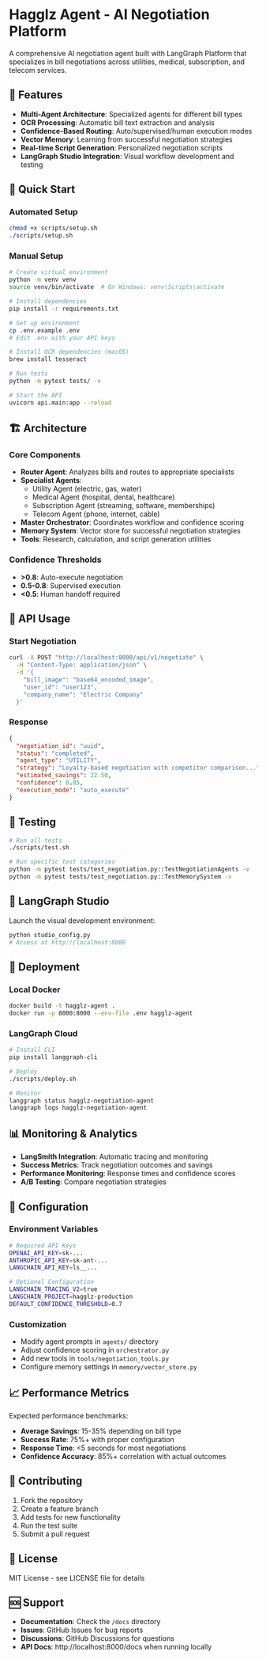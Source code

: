 # Hagglz Agent - AI Negotiation Platform

A comprehensive AI negotiation agent built with LangGraph Platform that specializes in bill negotiations across utilities, medical, subscription, and telecom services.

## 🎯 Features

- **Multi-Agent Architecture**: Specialized agents for different bill types
- **OCR Processing**: Automatic bill text extraction and analysis
- **Confidence-Based Routing**: Auto/supervised/human execution modes
- **Vector Memory**: Learning from successful negotiation strategies
- **Real-time Script Generation**: Personalized negotiation scripts
- **LangGraph Studio Integration**: Visual workflow development and testing

## 🚀 Quick Start

### Automated Setup
```bash
chmod +x scripts/setup.sh
./scripts/setup.sh
```

### Manual Setup
```bash
# Create virtual environment
python -m venv venv
source venv/bin/activate  # On Windows: venv\Scripts\activate

# Install dependencies
pip install -r requirements.txt

# Set up environment
cp .env.example .env
# Edit .env with your API keys

# Install OCR dependencies (macOS)
brew install tesseract

# Run tests
python -m pytest tests/ -v

# Start the API
uvicorn api.main:app --reload
```

## 🏗️ Architecture

### Core Components

- **Router Agent**: Analyzes bills and routes to appropriate specialists
- **Specialist Agents**: 
  - Utility Agent (electric, gas, water)
  - Medical Agent (hospital, dental, healthcare)
  - Subscription Agent (streaming, software, memberships)
  - Telecom Agent (phone, internet, cable)
- **Master Orchestrator**: Coordinates workflow and confidence scoring
- **Memory System**: Vector store for successful negotiation strategies
- **Tools**: Research, calculation, and script generation utilities

### Confidence Thresholds
- **>0.8**: Auto-execute negotiation
- **0.5-0.8**: Supervised execution
- **<0.5**: Human handoff required

## 📡 API Usage

### Start Negotiation
```bash
curl -X POST "http://localhost:8000/api/v1/negotiate" \
  -H "Content-Type: application/json" \
  -d '{
    "bill_image": "base64_encoded_image",
    "user_id": "user123",
    "company_name": "Electric Company"
  }'
```

### Response
```json
{
  "negotiation_id": "uuid",
  "status": "completed",
  "agent_type": "UTILITY",
  "strategy": "Loyalty-based negotiation with competitor comparison...",
  "estimated_savings": 22.50,
  "confidence": 0.85,
  "execution_mode": "auto_execute"
}
```

## 🧪 Testing

```bash
# Run all tests
./scripts/test.sh

# Run specific test categories
python -m pytest tests/test_negotiation.py::TestNegotiationAgents -v
python -m pytest tests/test_negotiation.py::TestMemorySystem -v
```

## 🎨 LangGraph Studio

Launch the visual development environment:

```bash
python studio_config.py
# Access at http://localhost:8080
```

## 🚢 Deployment

### Local Docker
```bash
docker build -t hagglz-agent .
docker run -p 8000:8000 --env-file .env hagglz-agent
```

### LangGraph Cloud
```bash
# Install CLI
pip install langgraph-cli

# Deploy
./scripts/deploy.sh

# Monitor
langgraph status hagglz-negotiation-agent
langgraph logs hagglz-negotiation-agent
```

## 📊 Monitoring & Analytics

- **LangSmith Integration**: Automatic tracing and monitoring
- **Success Metrics**: Track negotiation outcomes and savings
- **Performance Monitoring**: Response times and confidence scores
- **A/B Testing**: Compare negotiation strategies

## 🔧 Configuration

### Environment Variables
```bash
# Required API Keys
OPENAI_API_KEY=sk-...
ANTHROPIC_API_KEY=sk-ant-...
LANGCHAIN_API_KEY=ls__...

# Optional Configuration
LANGCHAIN_TRACING_V2=true
LANGCHAIN_PROJECT=hagglz-production
DEFAULT_CONFIDENCE_THRESHOLD=0.7
```

### Customization
- Modify agent prompts in `agents/` directory
- Adjust confidence scoring in `orchestrator.py`
- Add new tools in `tools/negotiation_tools.py`
- Configure memory settings in `memory/vector_store.py`

## 📈 Performance Metrics

Expected performance benchmarks:
- **Average Savings**: 15-35% depending on bill type
- **Success Rate**: 75%+ with proper configuration
- **Response Time**: <5 seconds for most negotiations
- **Confidence Accuracy**: 85%+ correlation with actual outcomes

## 🤝 Contributing

1. Fork the repository
2. Create a feature branch
3. Add tests for new functionality
4. Run the test suite
5. Submit a pull request

## 📄 License

MIT License - see LICENSE file for details

## 🆘 Support

- **Documentation**: Check the `/docs` directory
- **Issues**: GitHub Issues for bug reports
- **Discussions**: GitHub Discussions for questions
- **API Docs**: http://localhost:8000/docs when running locally
